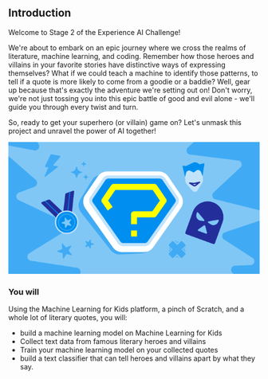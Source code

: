 ## Introduction
Welcome to Stage 2 of the Experience AI Challenge! 

We're about to embark on an epic journey where we cross the realms of literature, machine learning, and coding. Remember how those heroes and villains in your favorite stories have distinctive ways of expressing themselves? What if we could teach a machine to identify those patterns, to tell if a quote is more likely to come from a goodie or a baddie? Well, gear up because that's exactly the adventure we're setting out on! Don't worry, we're not just tossing you into this epic battle of good and evil alone - we'll guide you through every twist and turn. 

So, ready to get your superhero (or villain) game on? Let's unmask this project and unravel the power of AI together!

![screencap of finished hero and villain scratch project](images/banner.png)


### You will

Using the Machine Learning for Kids platform, a pinch of Scratch, and a whole lot of literary quotes, you will:
  + build a machine learning model on Machine Learning for Kids
  + Collect text data from famous literary heroes and villains
  + Train your machine learning model on your collected quotes
  + build a text classifier that can tell heroes and villains apart by what they say. 
